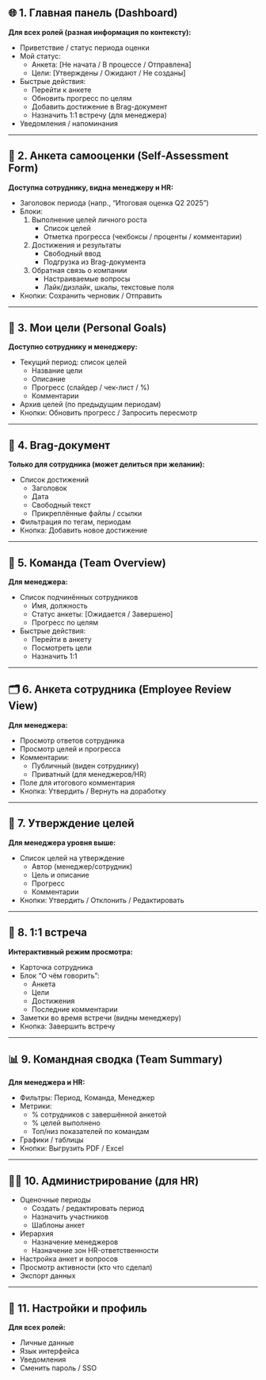 ## 🌐 1. Главная панель (Dashboard)
**Для всех ролей (разная информация по контексту):**
- Приветствие / статус периода оценки
- Мой статус:
    - Анкета: [Не начата / В процессе / Отправлена]
    - Цели: [Утверждены / Ожидают / Не созданы]
- Быстрые действия:
    - Перейти к анкете
    - Обновить прогресс по целям
    - Добавить достижение в Brag-документ
    - Назначить 1:1 встречу (для менеджера)
- Уведомления / напоминания
---
## 📝 2. Анкета самооценки (Self-Assessment Form)
**Доступна сотруднику, видна менеджеру и HR:**
- Заголовок периода (напр., “Итоговая оценка Q2 2025”)
- Блоки:
    1. Выполнение целей личного роста
        - Список целей
        - Отметка прогресса (чекбоксы / проценты / комментарии)
    2. Достижения и результаты
        - Свободный ввод
        - Подгрузка из Brag-документа
    3. Обратная связь о компании
        - Настраиваемые вопросы
        - Лайк/дизлайк, шкалы, текстовые поля
- Кнопки: Сохранить черновик / Отправить
---
## 🎯 3. Мои цели (Personal Goals)
**Доступно сотруднику и менеджеру:**
- Текущий период: список целей
    - Название цели
    - Описание
    - Прогресс (слайдер / чек-лист / %)
    - Комментарии
- Архив целей (по предыдущим периодам)
- Кнопки: Обновить прогресс / Запросить пересмотр
---
## 📘 4. Brag-документ
**Только для сотрудника (может делиться при желании):**
- Список достижений
    - Заголовок
    - Дата
    - Свободный текст
    - Прикреплённые файлы / ссылки
- Фильтрация по тегам, периодам
- Кнопка: Добавить новое достижение
---
## 👥 5. Команда (Team Overview)
**Для менеджера:**
- Список подчинённых сотрудников
    - Имя, должность
    - Статус анкеты: [Ожидается / Завершено]
    - Прогресс по целям
- Быстрые действия:
    - Перейти в анкету
    - Посмотреть цели
    - Назначить 1:1
---
## 🗂 6. Анкета сотрудника (Employee Review View)
**Для менеджера:**
- Просмотр ответов сотрудника
- Просмотр целей и прогресса
- Комментарии:
    - Публичный (виден сотруднику)
    - Приватный (для менеджеров/HR)
- Поле для итогового комментария
- Кнопка: Утвердить / Вернуть на доработку
---
## 🧭 7. Утверждение целей
**Для менеджера уровня выше:**
- Список целей на утверждение
    - Автор (менеджер/сотрудник)
    - Цель и описание
    - Прогресс
    - Комментарии
- Кнопки: Утвердить / Отклонить / Редактировать
---
## 📅 8. 1:1 встреча
**Интерактивный режим просмотра:**
- Карточка сотрудника
- Блок “О чём говорить”:
    - Анкета
    - Цели
    - Достижения
    - Последние комментарии
- Заметки во время встречи (видны менеджеру)
- Кнопка: Завершить встречу
---
## 📊 9. Командная сводка (Team Summary)
**Для менеджера и HR:**
- Фильтры: Период, Команда, Менеджер
- Метрики:
    - % сотрудников с завершённой анкетой
    - % целей выполнено
    - Топ/низ показателей по командам
- Графики / таблицы
- Кнопки: Выгрузить PDF / Excel
---
## 🧑‍💼 10. Администрирование (для HR)
- Оценочные периоды
    - Создать / редактировать период
    - Назначить участников
    - Шаблоны анкет
- Иерархия
    - Назначение менеджеров
    - Назначение зон HR-ответственности
- Настройка анкет и вопросов
- Просмотр активности (кто что сделал)
- Экспорт данных
---
## 🔐 11. Настройки и профиль
**Для всех ролей:**
- Личные данные
- Язык интерфейса
- Уведомления
- Сменить пароль / SSO
